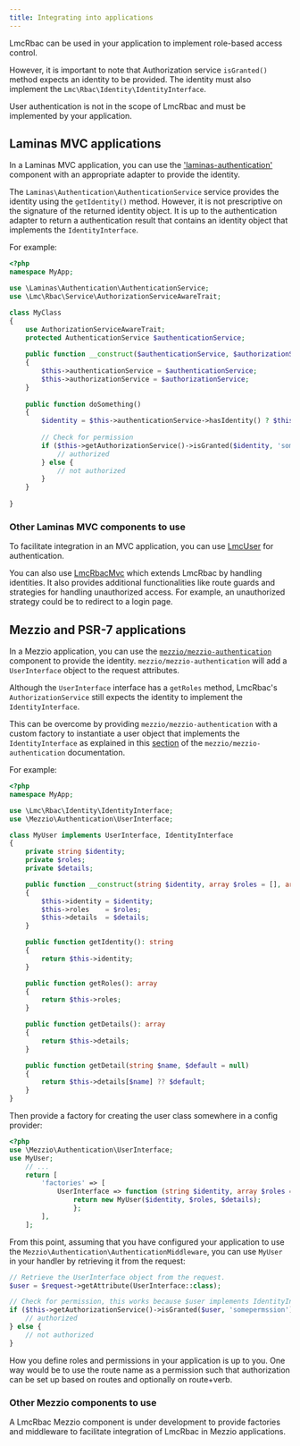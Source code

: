 ```yaml
---
title: Integrating into applications
---
```


LmcRbac can be used in your application to implement role-based access control.

However, it is important to note that Authorization service `isGranted()` method expects
an identity to be provided. The identity must also implement the `Lmc\Rbac\Identity\IdentityInterface`.

User authentication is not in the scope of LmcRbac and must be implemented by your application.

## Laminas MVC applications

In a Laminas MVC application, you can use the ['laminas-authentication'](https://docs.laminas.dev/laminas-authentication) 
component with an appropriate adapter to provide the identity.

The `Laminas\Authentication\AuthenticationService` service provides the identity using the `getIdentity()` method. 
However, it is not prescriptive on the signature of the returned identity object. It is up to the
authentication adapter to return a authentication result that contains an identity object that implements the 
`IdentityInterface`.

For example:

```php
<?php
namespace MyApp;

use \Laminas\Authentication\AuthenticationService;
use \Lmc\Rbac\Service\AuthorizationServiceAwareTrait;

class MyClass
{
    use AuthorizationServiceAwareTrait;
    protected AuthenticationService $authenticationService;
    
    public function __construct($authenticationService, $authorizationService) 
    {
        $this->authenticationService = $authenticationService;
        $this->authorizationService = $authorizationService;
    }
    
    public function doSomething() 
    {
        $identity = $this->authenticationService->hasIdentity() ? $this->authenticationService->getIdentity() : null;
        
        // Check for permission
        if ($this->getAuthorizationService()->isGranted($identity, 'somepermssion')) {
            // authorized
        } else {
            // not authorized
        }
    }
    
}

```
### Other Laminas MVC components to use
To facilitate integration in an MVC application, you can use [LmcUser](https://lm-commons.github.io/LmcUser/) for 
authentication.

You can also use [LmcRbacMvc](https://lm-commons.github.io/LmcRbacMvc/) which extends LmcRbac by handling identities.
It also provides additional functionalities like route guards and strategies for handling unauthorized access. For example,
an unauthorized strategy could be to redirect to a login page. 

## Mezzio and PSR-7 applications

In a Mezzio application, you can use the [`mezzio/mezzio-authentication`](https://docs.mezzio.dev/mezzio-authentication/) 
component to provide the identity. `mezzio/mezzio-authentication` will add a `UserInterface` object to the request attributes.

Although the `UserInterface` interface has a `getRoles` method, LmcRbac's `AuthorizationService` still expects the identity
to implement the `IdentityInterface`.

This can be overcome by providing `mezzio/mezzio-authentication` with a custom factory to instantiate a user object that
implements the `IdentityInterface` as explained in this [section](https://docs.mezzio.dev/mezzio-authentication/v1/intro/)
of the `mezzio/mezzio-authentication` documentation.

For example:

```php
<?php
namespace MyApp;

use \Lmc\Rbac\Identity\IdentityInterface;
use \Mezzio\Authentication\UserInterface;

class MyUser implements UserInterface, IdentityInterface 
{
    private string $identity;
    private $roles;
    private $details;

    public function __construct(string $identity, array $roles = [], array $details = [])
    {
        $this->identity = $identity;
        $this->roles    = $roles;
        $this->details  = $details;
    }

    public function getIdentity(): string
    {
        return $this->identity;
    }

    public function getRoles(): array
    {
        return $this->roles;
    }

    public function getDetails(): array
    {
        return $this->details;
    }

    public function getDetail(string $name, $default = null)
    {
        return $this->details[$name] ?? $default;
    }
}
```
Then provide a factory for creating the user class somewhere in a config provider:
```php
<?php
use \Mezzio\Authentication\UserInterface;
use MyUser;
    // ... 
    return [
        'factories' => [
            UserInterface => function (string $identity, array $roles = [], array $details = []): UserInterface {
                return new MyUser($identity, $roles, $details);
                }; 
        ],
    ];

```

From this point, assuming that you have configured your application to use the `Mezzio\Authentication\AuthenticationMiddleware`,
you can use `MyUser` in your handler by retrieving it from the request:

```php
// Retrieve the UserInterface object from the request.
$user = $request->getAttribute(UserInterface::class);

// Check for permission, this works because $user implements IdentityInterface
if ($this->getAuthorizationService()->isGranted($user, 'somepermssion')) {
    // authorized
} else {
    // not authorized
}
```

How you define roles and permissions in your application is up to you. One way would be to use the route name as
a permission such that authorization can be set up based on routes and optionally on route+verb.


### Other Mezzio components to use

A LmcRbac Mezzio component is under development to provide factories and middleware to facilitate integration of LmcRbac
in Mezzio applications.
